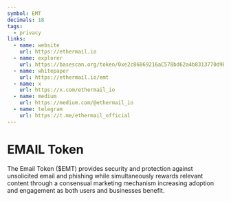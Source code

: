 ```yaml
---
symbol: EMT
decimals: 18
tags:
  - privacy
links:
  - name: website
    url: https://ethermail.io
  - name: explorer
    url: https://basescan.org/token/0xe2c86869216aC578bd62a4b8313770d9EE359A05
  - name: whitepaper
    url: https://ethermail.io/emt
  - name: x
    url: https://x.com/ethermail_io
  - name: medium
    url: https://medium.com/@ethermail_io
  - name: telegram
    url: https://t.me/ethermail_official
---
```


# EMAIL Token

The Email Token ($EMT) provides security and protection against unsolicited email and phishing while simultaneously rewards relevant content through a consensual marketing mechanism increasing adoption and engagement as both users and businesses benefit.
